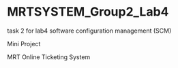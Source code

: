 # MRTSYSTEM_Group2_Lab4
task 2 for lab4 software configuration management (SCM)

Mini Project

MRT Online Ticketing System 
